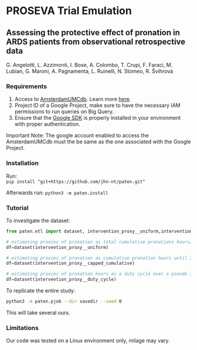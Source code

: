 # PROSEVA Trial Emulation
## Assessing the protective effect of pronation in ARDS patients from observational retrospective data
G. Angelotti, L. Azzimonti, I. Bose, A. Colombo, T. Crupi, F. Faraci, M. Lubian, G. Maroni, A. Pagnamenta, L. Ruinelli, N. Stomeo, R. Švihrová



### Requirements
1. Access to [AmsterdamUMCdb](https://github.com/AmsterdamUMC/AmsterdamUMCdb). Learn more [here](https://amsterdammedicaldatascience.nl/).
2. Project ID of a Google Project, make sure to have the necessary IAM permissions to run queries on Big Query.
3. Ensure that the [Google SDK](https://cloud.google.com/sdk?hl=it) is properly installed in your environment with proper authentication.

Important Note: The google account enabled to access the AmsterdamUMCdb must the be same as the one associated with the Google Project.

### Installation 
Run:   
`pip install "git+https://github.com/jhn-nt/paten.git"`

Afterwards run:
`python3 -m paten.install`

### Tutorial
To investigate the dataset:
```python
from paten.etl import dataset, intervention_proxy__uniform,intervention_proxy__capped_cumulative, intervention_proxy__duty_cycle

# estimating proxies of pronation as total cumulative pronations hours/ IMV duration.
df=dataset(intervention_proxy__uniform)

# estimating proxies of pronation as cumulative pronation hours until 24 hours.
df=dataset(intervention_proxy__capped_cumulative)

# estimating proxies of pronation hours as a duty cycle over a pseudo 24 hours cycle.
df=dataset(intervention_proxy__duty_cycle)
```

To replicate the entire study: 
```bash
python3 -m paten.pjob --dir savedir --seed 0 
```
This will take several ours.



### Limitations
Our code was tested on a Linux environment only, milage may vary.